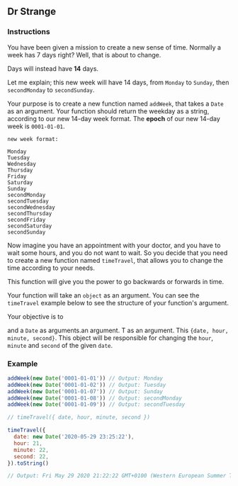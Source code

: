 ## Dr Strange

### Instructions

You have been given a mission to create a new sense of time. Normally a week has 7 days right? Well, that is about to change.

Days will instead have **14** days.

Let me explain; this new week will have 14 days, from `Monday` to `Sunday`, then `secondMonday` to `secondSunday`.

Your purpose is to create a new function named `addWeek`, that takes a `Date` as an argument. Your function should return the weekday as a string, according to our new 14-day week format.
The **epoch** of our new 14-day week is `0001-01-01`.

```
new week format:

Monday
Tuesday
Wednesday
Thursday
Friday
Saturday
Sunday
secondMonday
secondTuesday
secondWednesday
secondThursday
secondFriday
secondSaturday
secondSunday
```

Now imagine you have an appointment with your doctor, and you have to wait some hours, and you do not want to wait. So you decide that you need to create a new function named `timeTravel`, that allows you to change the time according to your needs.

This function will give you the power to go backwards or forwards in time.

Your function will take an `object` as an argument. You can see the `timeTravel` example below to see the structure of your function's argument.

Your objective is to 

and a `Date` as arguments.an argument. T as an argument. This  `{date, hour, minute, second}`. This object will be responsible for changing the `hour`, `minute` and `second` of the given `date`.

### Example

```js
addWeek(new Date('0001-01-01')) // Output: Monday
addWeek(new Date('0001-01-02')) // Output: Tuesday
addWeek(new Date('0001-01-07')) // Output: Sunday
addWeek(new Date('0001-01-08')) // Output: secondMonday
addWeek(new Date('0001-01-09')) // Output: secondTuesday

// timeTravel({ date, hour, minute, second })

timeTravel({
  date: new Date('2020-05-29 23:25:22'),
  hour: 21,
  minute: 22,
  second: 22,
}).toString()

// Output: Fri May 29 2020 21:22:22 GMT+0100 (Western European Summer Time)
```
